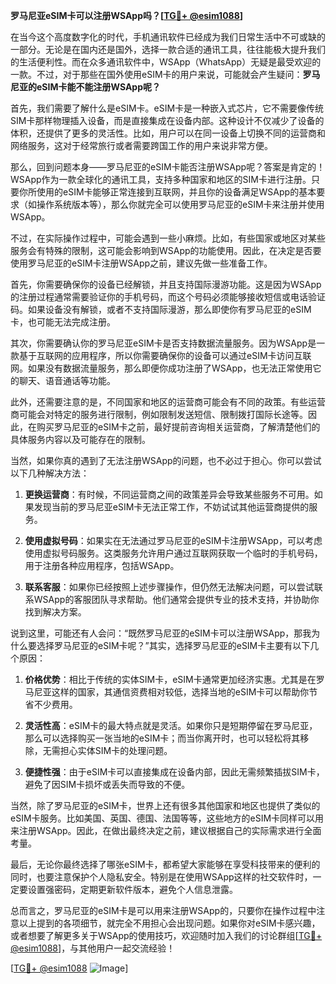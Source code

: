 **罗马尼亚eSIM卡可以注册WSApp吗？[[TG💪+ @esim1088](https://t.me/s/esim1088)]**

在当今这个高度数字化的时代，手机通讯软件已经成为我们日常生活中不可或缺的一部分。无论是在国内还是国外，选择一款合适的通讯工具，往往能极大提升我们的生活便利性。而在众多通讯软件中，WSApp（WhatsApp）无疑是最受欢迎的一款。不过，对于那些在国外使用eSIM卡的用户来说，可能就会产生疑问：**罗马尼亚的eSIM卡能不能注册WSApp呢？**

首先，我们需要了解什么是eSIM卡。eSIM卡是一种嵌入式芯片，它不需要像传统SIM卡那样物理插入设备，而是直接集成在设备内部。这种设计不仅减少了设备的体积，还提供了更多的灵活性。比如，用户可以在同一设备上切换不同的运营商和网络服务，这对于经常旅行或者需要跨国工作的用户来说非常方便。

那么，回到问题本身——罗马尼亚的eSIM卡能否注册WSApp呢？答案是肯定的！WSApp作为一款全球化的通讯工具，支持多种国家和地区的SIM卡进行注册。只要你所使用的eSIM卡能够正常连接到互联网，并且你的设备满足WSApp的基本要求（如操作系统版本等），那么你就完全可以使用罗马尼亚的eSIM卡来注册并使用WSApp。

不过，在实际操作过程中，可能会遇到一些小麻烦。比如，有些国家或地区对某些服务会有特殊的限制，这可能会影响到WSApp的功能使用。因此，在决定是否要使用罗马尼亚的eSIM卡注册WSApp之前，建议先做一些准备工作。

首先，你需要确保你的设备已经解锁，并且支持国际漫游功能。这是因为WSApp的注册过程通常需要验证你的手机号码，而这个号码必须能够接收短信或电话验证码。如果设备没有解锁，或者不支持国际漫游，那么即使你有罗马尼亚的eSIM卡，也可能无法完成注册。

其次，你需要确认你的罗马尼亚eSIM卡是否支持数据流量服务。因为WSApp是一款基于互联网的应用程序，所以你需要确保你的设备可以通过eSIM卡访问互联网。如果没有数据流量服务，那么即便你成功注册了WSApp，也无法正常使用它的聊天、语音通话等功能。

此外，还需要注意的是，不同国家和地区的运营商可能会有不同的政策。有些运营商可能会对特定的服务进行限制，例如限制发送短信、限制拨打国际长途等。因此，在购买罗马尼亚的eSIM卡之前，最好提前咨询相关运营商，了解清楚他们的具体服务内容以及可能存在的限制。

当然，如果你真的遇到了无法注册WSApp的问题，也不必过于担心。你可以尝试以下几种解决方法：

1. **更换运营商**：有时候，不同运营商之间的政策差异会导致某些服务不可用。如果发现当前的罗马尼亚eSIM卡无法正常工作，不妨试试其他运营商提供的服务。
   
2. **使用虚拟号码**：如果实在无法通过罗马尼亚的eSIM卡注册WSApp，可以考虑使用虚拟号码服务。这类服务允许用户通过互联网获取一个临时的手机号码，用于注册各种应用程序，包括WSApp。

3. **联系客服**：如果你已经按照上述步骤操作，但仍然无法解决问题，可以尝试联系WSApp的客服团队寻求帮助。他们通常会提供专业的技术支持，并协助你找到解决方案。

说到这里，可能还有人会问：“既然罗马尼亚的eSIM卡可以注册WSApp，那我为什么要选择罗马尼亚的eSIM卡呢？”其实，选择罗马尼亚的eSIM卡主要有以下几个原因：

1. **价格优势**：相比于传统的实体SIM卡，eSIM卡通常更加经济实惠。尤其是在罗马尼亚这样的国家，其通信资费相对较低，选择当地的eSIM卡可以帮助你节省不少费用。

2. **灵活性高**：eSIM卡的最大特点就是灵活。如果你只是短期停留在罗马尼亚，那么可以选择购买一张当地的eSIM卡；而当你离开时，也可以轻松将其移除，无需担心实体SIM卡的处理问题。

3. **便捷性强**：由于eSIM卡可以直接集成在设备内部，因此无需频繁插拔SIM卡，避免了因SIM卡损坏或丢失而导致的不便。

当然，除了罗马尼亚的eSIM卡，世界上还有很多其他国家和地区也提供了类似的eSIM卡服务。比如美国、英国、德国、法国等等，这些地方的eSIM卡同样可以用来注册WSApp。因此，在做出最终决定之前，建议根据自己的实际需求进行全面考量。

最后，无论你最终选择了哪张eSIM卡，都希望大家能够在享受科技带来的便利的同时，也要注意保护个人隐私安全。特别是在使用WSApp这样的社交软件时，一定要设置强密码，定期更新软件版本，避免个人信息泄露。

总而言之，罗马尼亚的eSIM卡是可以用来注册WSApp的，只要你在操作过程中注意以上提到的各项细节，就完全不用担心会出现问题。如果你对eSIM卡感兴趣，或者想要了解更多关于WSApp的使用技巧，欢迎随时加入我们的讨论群组[[TG💪+ @esim1088](https://t.me/s/esim1088)]，与其他用户一起交流经验！

[[TG💪+ @esim1088](https://t.me/s/esim1088) ![Image](https://i.postimg.cc/4NQfJmqS/Snipaste-2025-05-13-00-14-12.png)]